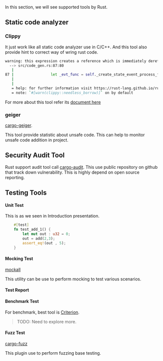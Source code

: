In this section, we will see supported tools by Rust.

## Static code analyzer

### Clippy

It just work like all static code analyzer use in C/C++. 
And this tool also provide hint to correct way of wring rust code.

```bash
warning: this expression creates a reference which is immediately dereferenced by the compiler
  --> src/code_gen.rs:87:80
   |
87 |                 let _evt_func = self._create_state_event_process_function(_st, &_e);
   |                                                                                ^^^ help: change this to: `_e`
   |
   = help: for further information visit https://rust-lang.github.io/rust-clippy/master/index.html#needless_borrow
   = note: `#[warn(clippy::needless_borrow)]` on by default
```

For more about this tool refer its [document here](https://doc.rust-lang.org/clippy/index.html)

### geiger

[cargo-geiger](https://crates.io/crates/cargo-geiger).

This tool provide statistic about unsafe code. This can help to monitor unsafe code addition in project.

## Security Audit Tool

Rust support audit tool call [cargo-audit](https://crates.io/crates/cargo-audit).
This use public repository on github that track down vulnerability. 
This is highly depend on open source reporting.

## Testing Tools

#### Unit Test

This is as we seen in Introduction presentation.

```rust
    #[test]
    fn test_add_1() {
        let mut out : u32 = 0;
        out = add(2,3);
        assert_eq!(out , 5);
    }
```

#### Mocking Test

[mockall](https://crates.io/crates/mockall)

This utility can be use to perform mocking to test various scenarios.

#### Test Report


#### Benchmark Test

For benchmark, best tool is [Criterion](https://docs.rs/criterion/latest/criterion/). 

> TODO: Need to explore more.

#### Fuzz Test

[cargo-fuzz](https://rust-fuzz.github.io/book/introduction.html)

This plugin use to perform fuzzing base testing.
